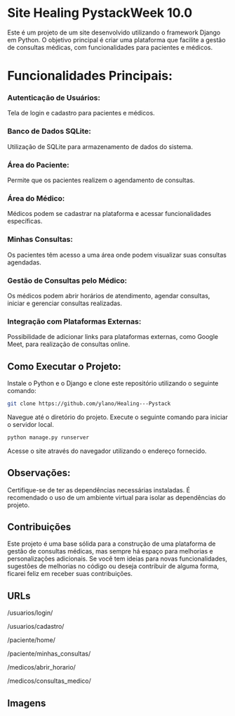 
# Site Healing PystackWeek 10.0

 Este é um projeto de um site desenvolvido utilizando o framework Django em Python. O objetivo principal é criar uma plataforma que facilite a gestão de consultas médicas, com funcionalidades para pacientes e médicos.

# Funcionalidades Principais:

### Autenticação de Usuários:
Tela de login e cadastro para pacientes e médicos.
### Banco de Dados SQLite:
Utilização de SQLite para armazenamento de dados do sistema.
### Área do Paciente:
Permite que os pacientes realizem o agendamento de consultas.
### Área do Médico:
Médicos podem se cadastrar na plataforma e acessar funcionalidades específicas.
### Minhas Consultas:
Os pacientes têm acesso a uma área onde podem visualizar suas consultas agendadas.
### Gestão de Consultas pelo Médico:
Os médicos podem abrir horários de atendimento, agendar consultas, iniciar e gerenciar consultas realizadas.
### Integração com Plataformas Externas:
Possibilidade de adicionar links para plataformas externas, como Google Meet, para realização de consultas online.
## Como Executar o Projeto:

Instale o Python e o Django e clone este repositório utilizando o seguinte comando:
```bash
git clone https://github.com/ylano/Healing---Pystack
``` 



Navegue até o diretório do projeto.
Execute o seguinte comando para iniciar o servidor local.
```bash
python manage.py runserver
```


Acesse o site através do navegador utilizando o endereço fornecido.

## Observações:
Certifique-se de ter as dependências necessárias instaladas.
É recomendado o uso de um ambiente virtual para isolar as dependências do projeto.

## Contribuições
Este projeto é uma base sólida para a construção de uma plataforma de gestão de consultas médicas, mas sempre há espaço para melhorias e personalizações adicionais. Se você tem ideias para novas funcionalidades, sugestões de melhorias no código ou deseja contribuir de alguma forma, ficarei feliz em receber suas contribuições.

## URLs

/usuarios/login/

/usuarios/cadastro/

/paciente/home/

/paciente/minhas_consultas/

/medicos/abrir_horario/

/medicos/consultas_medico/

## Imagens


